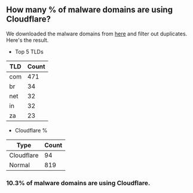 ## How many % of malware domains are using Cloudflare?


We downloaded the malware domains from [here](https://urlhaus.abuse.ch) and filter out duplicates.
Here's the result.


[//]: # (start replacement)


- Top 5 TLDs

| TLD | Count |
| --- | --- |
| com | 471 |
| br | 34 |
| net | 32 |
| in | 32 |
| za | 23 |


- Cloudflare %

| Type | Count |
| --- | --- |
| Cloudflare | 94 |
| Normal | 819 |


### 10.3% of malware domains are using Cloudflare.